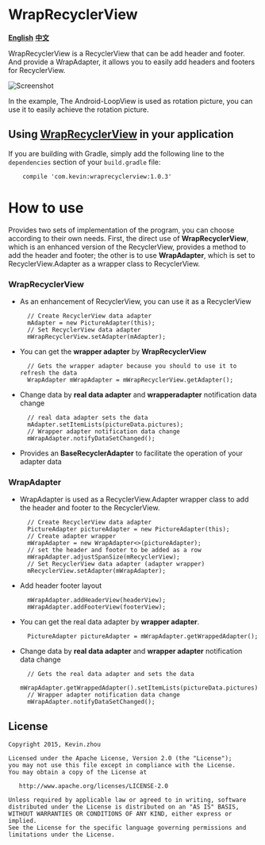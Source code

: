 
# WrapRecyclerView

**[English](https://github.com/xuehuayous/WrapRecyclerView)** **[中文](https://github.com/xuehuayous/WrapRecyclerView/blob/master/README-zh.md)**

WrapRecyclerView is a RecyclerView that can be add header and footer. And provide a WrapAdapter, it allows you to easily add headers and footers for RecyclerView.

![Screenshot](https://raw.githubusercontent.com/xuehuayous/WrapRecyclerView/master/sample/sample.gif)

In the example, The Android-LoopView is used as rotation picture, you can use it to easily achieve the rotation picture.

## Using [WrapRecyclerView](https://github.com/xuehuayous/WrapRecyclerView) in your application

If you are building with Gradle, simply add the following line to the `dependencies` section of your `build.gradle` file:

```
	compile 'com.kevin:wraprecyclerview:1.0.3'
```

# How to use

Provides two sets of implementation of the program, you can choose according to their own needs. First, the direct use of **WrapRecyclerView**, which is an enhanced version of the RecyclerView, provides a method to add the header and footer; the other is to use **WrapAdapter**, which is set to RecyclerView.Adapter as a wrapper class to RecyclerView.

### WrapRecyclerView

- As an enhancement of RecyclerView, you can use it as a RecyclerView

        // Create RecyclerView data adapter
		mAdapter = new PictureAdapter(this);
		// Set RecyclerView data adapter
        mWrapRecyclerView.setAdapter(mAdapter);

- You can get the **wrapper adapter** by **WrapRecyclerView**

        // Gets the wrapper adapter because you should to use it to refresh the data
        WrapAdapter mWrapAdapter = mWrapRecyclerView.getAdapter();

- Change data by **real data adapter** and **wrapperadapter** notification data change

		// real data adapter sets the data
        mAdapter.setItemLists(pictureData.pictures);
		// Wrapper adapter notification data change
        mWrapAdapter.notifyDataSetChanged();

- Provides an **BaseRecyclerAdapter** to facilitate the operation of your adapter data

### WrapAdapter

- WrapAdapter is used as a RecyclerView.Adapter wrapper class to add the header and footer to the RecyclerView.

		// Create RecyclerView data adapter
		PictureAdapter pictureAdapter = new PictureAdapter(this);
		// Create adapter wrapper
		mWrapAdapter = new WrapAdapter<>(pictureAdapter);
		// set the header and footer to be added as a row
		mWrapAdapter.adjustSpanSize(mRecyclerView);
		// Set RecyclerView data adapter (adapter wrapper)
		mRecyclerView.setAdapter(mWrapAdapter);

- Add header footer layout

		mWrapAdapter.addHeaderView(headerView);
		mWrapAdapter.addFooterView(footerView);

- You can get the real data adapter by **wrapper adapter**.

		PictureAdapter pictureAdapter = mWrapAdapter.getWrappedAdapter();

- Change data by **real data adapter** and **wrapper adapter** notification data change

		// Gets the real data adapter and sets the data
		mWrapAdapter.getWrappedAdapter().setItemLists(pictureData.pictures);
		// Wrapper adapter notification data change
		mWrapAdapter.notifyDataSetChanged();

## License

    Copyright 2015, Kevin.zhou

    Licensed under the Apache License, Version 2.0 (the "License");
    you may not use this file except in compliance with the License.
    You may obtain a copy of the License at

       http://www.apache.org/licenses/LICENSE-2.0

    Unless required by applicable law or agreed to in writing, software
    distributed under the License is distributed on an "AS IS" BASIS,
    WITHOUT WARRANTIES OR CONDITIONS OF ANY KIND, either express or implied.
    See the License for the specific language governing permissions and
    limitations under the License.
